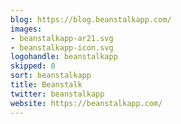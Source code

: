 ```yaml
---
blog: https://blog.beanstalkapp.com/
images:
- beanstalkapp-ar21.svg
- beanstalkapp-icon.svg
logohandle: beanstalkapp
skipped: 0
sort: beanstalkapp
title: Beanstalk
twitter: beanstalkapp
website: https://beanstalkapp.com/
---
```

